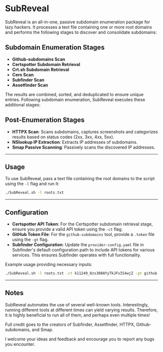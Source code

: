 # SubReveal

SubReveal is an all-in-one, passive subdomain enumeration package for lazy hackers. It processes a text file containing one or more root domains and performs the following stages to discover and consolidate subdomains:

## Subdomain Enumeration Stages

- **Github-subdomains Scan**
- **Certspotter Subdomain Retrieval**
- **Crt.sh Subdomain Retrieval**
- **Cero Scan**
- **Subfinder Scan**
- **Assetfinder Scan**

The results are combined, sorted, and deduplicated to ensure unique entries. Following subdomain enumeration, SubReveal executes these additional stages:

## Post-Enumeration Stages

- **HTTPX Scan**: Scans subdomains, captures screenshots and categorizes results based on status codes (2xx, 3xx, 4xx, 5xx).
- **NSlookup IP Extraction**: Extracts IP addresses of subdomains.
- **Smap Passive Scanning**: Passively scans the discovered IP addresses.

---

## Usage

To use SubReveal, pass a text file containing the root domains to the script using the `-l` flag and run it:
```bash
./SubReveal.sh -l roots.txt
```
---

## Configuration

- **Certspotter API Token**: For the Certspotter subdomain retrieval stage, ensure you provide a valid API token using the `-ct` flag.
- **GitHub Token File**: For the `github-subdomains` tool, provide a `.token` file using the `-gt` flag.
- **Subfinder Configuration**: Update the `provider-config.yaml` file in Subfinder's default configuration path to include API tokens for various services. This ensures Subfinder operates with full functionality.

Example usage providing necessary inputs:
```bash
./SubReveal.sh -l roots.txt -ct k11249_8zs380AYyTkJFvIS4wjZ -gt github.token
```

---

## Notes

SubReveal automates the use of several well-known tools. Interestingly, running different tools at different times can yield varying results. Therefore, it is highly beneficial to run all of them, and perhaps even multiple times! 

Full credit goes to the creators of Subfinder, Assetfinder, HTTPX, Github-subdomains, and Smap.

I welcome your ideas and feedback and encourage you to report any bugs you encounter.

